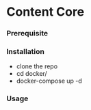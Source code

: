 # Content Core

### Prerequisite

### Installation
* clone the repo
* cd docker/
* docker-compose up -d

### Usage

